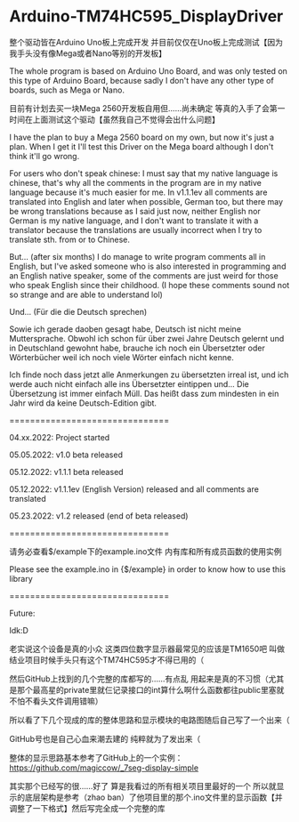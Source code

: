 # Arduino-TM74HC595_DisplayDriver

整个驱动皆在Arduino Uno板上完成开发 并目前仅仅在Uno板上完成测试【因为我手头没有像Mega或者Nano等别的开发板】

The whole program is based on Arduino Uno Board, and was only tested on this type of Arduino Board, because sadly I don't have any other type of boards, such as Mega or Nano.

目前有计划去买一块Mega 2560开发板自用但……尚未确定 等真的入手了会第一时间在上面测试这个驱动【虽然我自己不觉得会出什么问题】

I have the plan to buy a Mega 2560 board on my own, but now it's just a plan. When I get it I'll test this Driver on the Mega board although I don't think it'll go wrong.

For users who don't speak chinese: I must say that my native language is chinese, that's why all the comments in the program are in my native language because it's much easier for me. In v1.1.1ev all comments are translated into English and later when possible, German too, but there may be wrong translations because as I said just now, neither English nor German is my native language, and I don't want to translate it with a translator because the translations are usually incorrect when I try to translate sth. from or to Chinese.

But... (after six months) I do manage to write program comments all in English, but I've asked someone who is also interested in programming and an English native speaker, some of the comments are just weird for those who speak English since their childhood. (I hope these comments sound not so strange and are able to understand lol)

Und... (Für die die Deutsch sprechen)

Sowie ich gerade daoben gesagt habe, Deutsch ist nicht meine Muttersprache. Obwohl ich schon für über zwei Jahre Deutsch gelernt und in Deutschland gewohnt habe, brauche ich noch ein Übersetzter oder Wörterbücher weil ich noch viele Wörter einfach nicht kenne.

Ich finde noch dass jetzt alle Anmerkungen zu übersetzten irreal ist, und ich werde auch nicht einfach alle ins Übersetzter eintippen und... Die Übersetzung ist immer einfach Müll. Das heißt dass zum mindesten in ein Jahr wird da keine Deutsch-Edition gibt.

===============================

04.xx.2022: Project started

05.05.2022: v1.0 beta released

05.12.2022: v1.1.1 beta released

05.12.2022: v1.1.1ev (English Version) released and all comments are translated

05.23.2022: v1.2 released (end of beta released)

===============================

请务必查看$/example下的example.ino文件 内有库和所有成员函数的使用实例

Please see the example.ino in {$/example} in order to know how to use this library

===============================

Future:

Idk:D

老实说这个设备是真的小众 这类四位数字显示器最常见的应该是TM1650吧 叫做结业项目时候手头只有这个TM74HC595才不得已用的（

然后GitHub上找到的几个完整的库都写的……有点乱 用起来是真的不习惯（尤其是那个最高星的private里就仨记录接口的int算什么啊什么函数都往public里塞就不怕不看头文件调用错嘛）

所以看了下几个现成的库的整体思路和显示模块的电路图随后自己写了一个出来（

GitHub号也是自己心血来潮去建的 纯粹就为了发出来（

整体的显示思路基本参考了GitHub上的一个实例：https://github.com/magiccow/_7seg-display-simple

其实那个已经写的很……好了 算是我看过的所有相关项目里最好的一个 所以就显示的底层架构是参考（zhao ban）了他项目里的那个.ino文件里的显示函数【并调整了一下格式】然后写完全成一个完整的库
